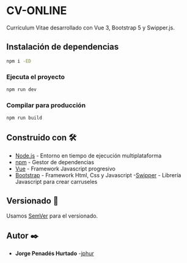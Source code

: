 # CV-ONLINE

Currículum Vitae desarrollado con Vue 3, Bootstrap 5 y Swipper.js.

## Instalación de dependencias

```sh
npm i -ED
```

### Ejecuta el proyecto

```sh
npm run dev
```

### Compilar para producción

```sh
npm run build
```

## Construido con 🛠️

- [Node.js](https://nodejs.org) - Entorno en tiempo de ejecución multiplataforma
- [npm](https://www.npmjs.com) - Gestor de dependencias
- [Vue](https://vuejs.org/) - Framework Javascript progresivo
- [Bootstrap](https://getbootstrap.com) - Framework Html, Css y Javascript -[Swipper](https://swiperjs.com/) - Librería Javascript para crear carruseles

## Versionado 📌

Usamos [SemVer](http://semver.org/) para el versionado.

## Autor ✒️

- **Jorge Penadés Hurtado** -[jphur](https://github.com/jphur)
